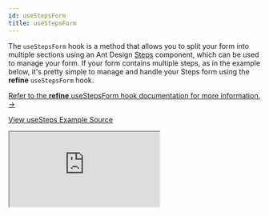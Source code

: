 ```yaml
---
id: useStepsForm
title: useStepsForm
---
```


The `useStepsForm` hook is a method that allows you to split your form into multiple sections using an Ant Design [Steps](https://ant.design/components/steps/) component, which can be used to manage your form. If your form contains multiple steps, as in the example below, it's pretty simple to manage and handle your Steps form using the **refine** `useStepsForm` hook.

[Refer to the **refine** useStepsForm hook documentation for more information. →](/docs/ui-frameworks/antd/hooks/form/useStepsForm/)

[View useSteps Example Source](https://github.com/pankod/refine/tree/master/examples/form/useStepsForm)

<iframe src="https://codesandbox.io/embed/refine-use-steps-form-example-0nfgq?autoresize=1&fontsize=14&theme=dark&view=preview"
    style={{width: "100%", height:"80vh", border: "0px", borderRadius: "8px", overflow:"hidden"}}
    title="refine-use-steps-form-example"
    allow="accelerometer; ambient-light-sensor; camera; encrypted-media; geolocation; gyroscope; hid; microphone; midi; payment; usb; vr; xr-spatial-tracking"
    sandbox="allow-forms allow-modals allow-popups allow-presentation allow-same-origin allow-scripts"
></iframe>
